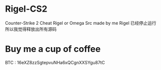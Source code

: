 # Rigel-CS2
Counter-Strike 2 Cheat Rigel or Omega Src made by me
Rigel 已经停止运行 所以我觉得释放出所有源码
# Buy me a cup of coffee
BTC : 16eXZ8zzSgtepvuNHa6xQCgnXXSYgu87tC
